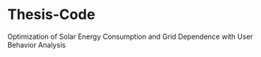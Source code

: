 # Thesis-Code
Optimization of Solar Energy Consumption and Grid Dependence with User Behavior Analysis
